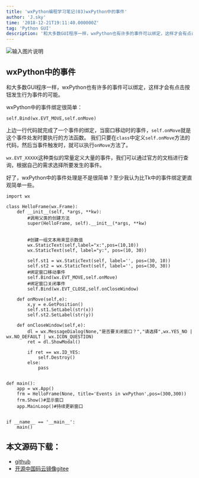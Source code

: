 ```yaml
---
title: 'wxPython编程学习笔记(03)wxPython中的事件'
author: 'J.sky'
time: '2018-12-21T19:11:40.000000Z'
tag: 'Python GUI'
description: '和大多数GUI程序一样，wxPython也有许多的事件可以绑定，这样才会有点击按钮发生行为事件的可能。'
---
```


![输入图片说明](https://suiyan.cc/assets/images/media/upload/2018/12/Snip20181221_2.png)

## wxPython中的事件

和大多数GUI程序一样，wxPython也有许多的事件可以绑定，这样才会有点击按钮发生行为事件的可能。

wxPython中的事件绑定很简单：

    self.Bind(wx.EVT_MOVE,self.onMove)

上边一行代码就完成了一个事件的绑定，当窗口移动时的事件，`self.onMove`就是这个事件处发时要执行的方法函数。
我们只要在`class`中定义`self.onMove`方法的代码，然后当事件触发时，就可以执行`onMove`方法了。

`wx.EVT_XXXXX`这种类似的常量定义大量的事件，我们可以通过官方的文档进行查询，根据自己的需求选择所要发生的事件。

好了，wxPython中的事件处理是不是很简单？至少我认为比Tk中的事件绑定更直观简单一些。







    import wx
    
    class HelloFrame(wx.Frame):
        def __init__(self, *args, **kw):
            #调用父类的创建方法
            super(HelloFrame, self).__init__(*args, **kw)
    
    
            #创建一组文本用来显示数值
            wx.StaticText(self,label="x:",pos=(10,10))
            wx.StaticText(self, label="y:", pos=(10, 30))
    
            self.st1 = wx.StaticText(self, label='', pos=(30, 10))
            self.st2 = wx.StaticText(self, label='', pos=(30, 30))
            #绑定窗口移动事件
            self.Bind(wx.EVT_MOVE,self.onMove)
            #绑定窗口关闭事件
            self.Bind(wx.EVT_CLOSE,self.onCloseWindow)
    
        def onMove(self,e):
            x,y = e.GetPosition()
            self.st1.SetLabel(str(x))
            self.st2.SetLabel(str(y))
    
        def onCloseWindow(self,e):
            dl = wx.MessageDialog(None,"是否要关闭窗口？","请选择",wx.YES_NO | wx.NO_DEFAULT | wx.ICON_QUESTION)
            ret = dl.ShowModal()
    
            if ret == wx.ID_YES:
                self.Destroy()
            else:
                pass
    
    
    def main():
        app = wx.App()
        frm = HelloFrame(None, title='Events in wxPython',pos=(300,300))
        frm.Show()#显示窗口
        app.MainLoop()#持续更新窗口
    
    
    if __name__ == '__main__':
        main()


## 本文源码下载：

+ [github](https://github.com/bosichong/wxPythonTest/blob/master/wxpy03.py)
+ [开源中国码云镜像gitee](https://gitee.com/J_Sky/wxPythonTest/blob/master/wxpy03.py)